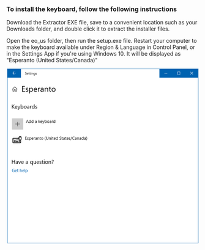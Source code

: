 <h3>To install the keyboard, follow the following instructions</h3>

<p>Download the Extractor EXE file, save to a convenient location such as your Downloads folder, and double click it to extract the installer files.</p>
<p>Open the eo_us folder, then run the setup.exe file. Restart your computer to make the keyboard available under Region & Language in Control Panel, or in the Settings App if you're using Windows 10. It will be displayed as "Esperanto (United States/Canada)"</p>

<p align="center">
  <img src="https://raw.githubusercontent.com/gellertb97/eo_US-Windows-Keyboard/master/res/W10_Settings_eo.png" width=500>
</p>
